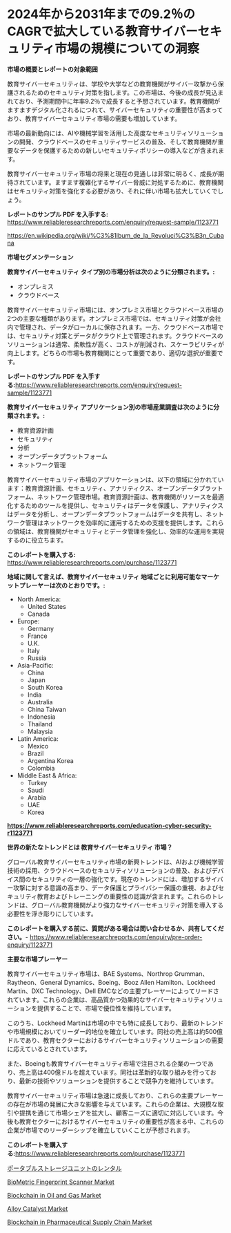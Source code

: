 <p><h1>2024年から2031年までの9.2％のCAGRで拡大している教育サイバーセキュリティ市場の規模についての洞察</h1></p><p><strong>市場の概要とレポートの対象範囲</strong></p>
<p><p>教育サイバーセキュリティは、学校や大学などの教育機関がサイバー攻撃から保護されるためのセキュリティ対策を指します。この市場は、今後の成長が見込まれており、予測期間中に年率9.2％で成長すると予想されています。教育機関がますますデジタル化されるにつれて、サイバーセキュリティの重要性が高まっており、教育サイバーセキュリティ市場の需要も増加しています。</p><p>市場の最新動向には、AIや機械学習を活用した高度なセキュリティソリューションの開発、クラウドベースのセキュリティサービスの普及、そして教育機関が重要なデータを保護するための新しいセキュリティポリシーの導入などが含まれます。</p><p>教育サイバーセキュリティ市場の将来と現在の見通しは非常に明るく、成長が期待されています。ますます複雑化するサイバー脅威に対処するために、教育機関はセキュリティ対策を強化する必要があり、それに伴い市場も拡大していくでしょう。</p></p>
<p><strong>レポートのサンプル PDF を入手する:</strong> <a href="https://www.reliableresearchreports.com/enquiry/request-sample/1123771">https://www.reliableresearchreports.com/enquiry/request-sample/1123771</a></p>
<p><a href="https://en.wikipedia.org/wiki/%C3%81lbum_de_la_Revoluci%C3%B3n_Cubana">https://en.wikipedia.org/wiki/%C3%81lbum_de_la_Revoluci%C3%B3n_Cubana</a></p>
<p><strong>市場セグメンテーション</strong></p>
<p><strong>教育サイバーセキュリティ タイプ別の市場分析は次のように分類されます。:</strong></p>
<p><ul><li>オンプレミス</li><li>クラウドベース</li></ul></p>
<p><p>教育サイバーセキュリティ市場には、オンプレミス市場とクラウドベース市場の2つの主要な種類があります。オンプレミス市場では、セキュリティ対策が会社内で管理され、データがローカルに保存されます。一方、クラウドベース市場では、セキュリティ対策とデータがクラウド上で管理されます。クラウドベースのソリューションは通常、柔軟性が高く、コストが削減され、スケーラビリティが向上します。どちらの市場も教育機関にとって重要であり、適切な選択が重要です。</p></p>
<p><strong>レポートのサンプル PDF を入手する:</strong><a href="https://www.reliableresearchreports.com/enquiry/request-sample/1123771">https://www.reliableresearchreports.com/enquiry/request-sample/1123771</a></p>
<p><strong> 教育サイバーセキュリティ アプリケーション別の市場産業調査は次のように分類されます。:</strong></p>
<p><ul><li>教育資源計画</li><li>セキュリティ</li><li>分析</li><li>オープンデータプラットフォーム</li><li>ネットワーク管理</li></ul></p>
<p><p>教育サイバーセキュリティ市場のアプリケーションは、以下の領域に分かれています：教育資源計画、セキュリティ、アナリティクス、オープンデータプラットフォーム、ネットワーク管理市場。教育資源計画は、教育機関がリソースを最適化するためのツールを提供し、セキュリティはデータを保護し、アナリティクスはデータを分析し、オープンデータプラットフォームはデータを共有し、ネットワーク管理はネットワークを効率的に運用するための支援を提供します。これらの領域は、教育機関がセキュリティとデータ管理を強化し、効率的な運用を実現するのに役立ちます。</p></p>
<p><strong>このレポートを購入する:</strong> <a href="https://www.reliableresearchreports.com/purchase/1123771">https://www.reliableresearchreports.com/purchase/1123771</a></p>
<p><strong>地域に関して言えば、教育サイバーセキュリティ 地域ごとに利用可能なマーケットプレーヤーは次のとおりです。:</strong></p>
<p><ul>
    <li>
        North America:
        <ul>
            <li>United States</li>
            <li>Canada</li>
        </ul>
    </li>
    <li>
        Europe:
        <ul>
            <li>Germany</li>
            <li>France</li>
            <li>U.K.</li>
            <li>Italy</li>
            <li>Russia</li>
        </ul>
    </li>
    <li>
        Asia-Pacific:
        <ul>
            <li>China</li>
            <li>Japan</li>
            <li>South Korea</li>
            <li>India</li>
            <li>Australia</li>
            <li>China Taiwan</li>
            <li>Indonesia</li>
            <li>Thailand</li>
            <li>Malaysia</li>
        </ul>
    </li>
    <li>
        Latin America:
        <ul>
            <li>Mexico</li>
            <li>Brazil</li>
            <li>Argentina Korea</li>
            <li>Colombia</li>
        </ul>
    </li>
    <li>
        Middle East & Africa:
        <ul>
            <li>Turkey</li>
            <li>Saudi</li>
            <li>Arabia</li>
            <li>UAE</li>
            <li>Korea</li>
        </ul>
    </li>
    </ul></p>
<p><strong><a href="https://www.reliableresearchreports.com/education-cyber-security-r1123771">https://www.reliableresearchreports.com/education-cyber-security-r1123771</a></strong></p>
<p><strong>世界の新たなトレンドとは 教育サイバーセキュリティ 市場？</strong></p>
<p><p>グローバル教育サイバーセキュリティ市場の新興トレンドは、AIおよび機械学習技術の採用、クラウドベースのセキュリティソリューションの普及、およびデバイス間のセキュリティの一層の強化です。現在のトレンドには、増加するサイバー攻撃に対する意識の高まり、データ保護とプライバシー保護の重視、およびセキュリティ教育およびトレーニングの重要性の認識が含まれます。これらのトレンドは、グローバル教育機関がより強力なサイバーセキュリティ対策を導入する必要性を浮き彫りにしています。</p></p>
<p><strong>このレポートを購入する前に、質問がある場合は問い合わせるか、共有してください。</strong>- <a href="https://www.reliableresearchreports.com/enquiry/pre-order-enquiry/1123771">https://www.reliableresearchreports.com/enquiry/pre-order-enquiry/1123771</a></p>
<p><strong>主要な市場プレーヤー</strong></p>
<p><p>教育サイバーセキュリティ市場は、BAE Systems、Northrop Grumman、Raytheon、General Dynamics、Boeing、Booz Allen Hamilton、Lockheed Martin、DXC Technology、Dell EMCなどの主要プレーヤーによってリードされています。これらの企業は、高品質かつ効果的なサイバーセキュリティソリューションを提供することで、市場で優位性を維持しています。</p><p>このうち、Lockheed Martinは市場の中でも特に成長しており、最新のトレンドや市場規模においてリーダー的地位を確立しています。同社の売上高は約500億ドルであり、教育セクターにおけるサイバーセキュリティソリューションの需要に応えているとされています。</p><p>また、Boeingも教育サイバーセキュリティ市場で注目される企業の一つであり、売上高は400億ドルを超えています。同社は革新的な取り組みを行っており、最新の技術やソリューションを提供することで競争力を維持しています。</p><p>教育サイバーセキュリティ市場は急速に成長しており、これらの主要プレーヤーの存在が市場の発展に大きな影響を与えています。これらの企業は、大規模な取引や提携を通じて市場シェアを拡大し、顧客ニーズに適切に対応しています。今後も教育セクターにおけるサイバーセキュリティの重要性が高まる中、これらの企業が市場でのリーダーシップを確立していくことが予想されます。</p></p>
<p><strong>このレポートを購入する:</strong><a href="https://www.reliableresearchreports.com/purchase/1123771">https://www.reliableresearchreports.com/purchase/1123771</a></p>
<p><p><a href="https://medium.com/@verniebarton2023/139%E3%83%9A%E3%83%BC%E3%82%B8%E3%81%AE%E3%83%AC%E3%83%9D%E3%83%BC%E3%83%88%E3%81%A7-%E3%82%B0%E3%83%AD%E3%83%BC%E3%83%90%E3%83%AB%E3%81%AA%E3%83%9D%E3%83%BC%E3%82%BF%E3%83%96%E3%83%AB%E3%82%B9%E3%83%88%E3%83%AC%E3%83%BC%E3%82%B8%E3%83%A6%E3%83%8B%E3%83%83%E3%83%88%E3%81%AE%E3%83%AC%E3%83%B3%E3%82%BF%E3%83%AB%E5%B8%82%E5%A0%B4%E5%88%86%E6%9E%90-%E3%83%88%E3%83%AC%E3%83%B3%E3%83%89-%E4%BA%88%E6%B8%AC-%E6%88%90%E9%95%B7%E6%A9%9F%E4%BC%9A-2024%E5%B9%B4-2031%E5%B9%B4-2a47a92b0853">ポータブルストレージユニットのレンタル</a></p><p><a href="https://www.linkedin.com/pulse/global-biometric-fingerprint-scanner-market-size-trends-analysis-02twc">BioMetric Fingerprint Scanner Market</a></p><p><a href="https://github.com/prosalinda88/Market-Research-Report-List-5/blob/main/blockchain-in-oil-and-gas-market.md">Blockchain in Oil and Gas Market</a></p><p><a href="https://medium.com/@connor.marshall794/alloy-catalyst-market-analysis-report-global-insights-by-region-type-nano-alloy-0139bf8cf77e">Alloy Catalyst Market</a></p><p><a href="https://github.com/NorbertYates/Market-Research-Report-List-6/blob/main/blockchain-in-pharmaceutical-supply-chain-market.md">Blockchain in Pharmaceutical Supply Chain Market</a></p></p>